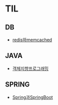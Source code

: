 # TIL

## DB
- [redis와memcached](./DB/Redis와Memcached.md)

## JAVA
- [객체지향프로그래밍](./JAVA/객체지향프로그래밍.md)

## SPRING
- [Spring과SpringBoot](./SPRING/Spring과SpringBoot.md)
